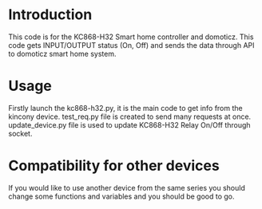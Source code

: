 # Introduction
This code is for the KC868-H32 Smart home controller and domoticz.
This code gets INPUT/OUTPUT status (On, Off) and sends the data through API to domoticz smart home system.
# Usage
Firstly launch the kc868-h32.py, it is the main code to get info from the kincony device. test_req.py file is created to send many requests at once. update_device.py file is used to update KC868-H32 Relay On/Off through socket.
# Compatibility for other devices
If you would like to use another device from the same series you should change some functions and variables and you should be good to go.
